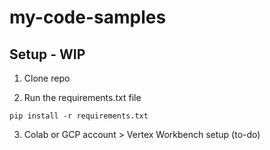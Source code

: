 # my-code-samples
 
## Setup - WIP

1. Clone repo

2. Run the requirements.txt file

```
pip install -r requirements.txt
```

3. Colab or GCP account > Vertex Workbench setup (to-do)